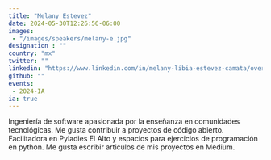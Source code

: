 ```yaml
---
title: "Melany Estevez"
date: 2024-05-30T12:26:56-06:00
images: 
 - "/images/speakers/melany-e.jpg"
designation : ""
country: "mx"
twitter: ""
linkedin: "https://www.linkedin.com/in/melany-libia-estevez-camata/overlay/photo/"
github: ""
events: 
 - 2024-IA
ia: true
---
```


Ingeniería de software apasionada por la enseñanza en comunidades tecnológicas. Me gusta contribuir a proyectos de código abierto. Facilitadora en Pyladies El Alto y espacios para ejercicios de programación en python. Me gusta escribir articulos de mis proyectos en Medium.

